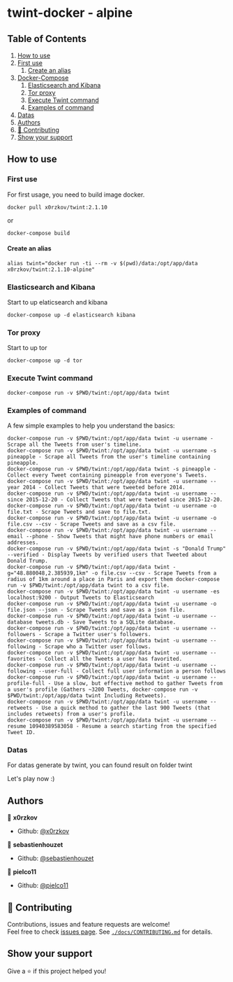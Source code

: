 # twint-docker - alpine

<!-- ToC start -->
## Table of Contents
1. [How to use](#how-to-use)
  1. [First use](#first-use)
     1. [Create an alias](#create-an-alias)
1. [Docker-Compose](#docker-compose)
     1. [Elasticsearch and Kibana](#elasticsearch-and-kibana)
     1. [Tor proxy](#tor-proxy)
     1. [Execute Twint command](#execute-twint-command)
     1. [Examples of command](#examples-of-command)
  1. [Datas](#datas)
1. [Authors](#authors)
1. [🤝 Contributing](#-contributing)
1. [Show your support](#show-your-support)
<!-- ToC end -->

## How to use

### First use

For first usage, you need to build image docker.

```shell
docker pull x0rzkov/twint:2.1.10
```

or 

```shell
docker-compose build
```

#### Create an alias
```shell
alias twint="docker run -ti --rm -v $(pwd)/data:/opt/app/data x0rzkov/twint:2.1.10-alpine"
```               

### Elasticsearch and Kibana

Start to up elaticsearch and kibana

```shell
docker-compose up -d elasticsearch kibana
```

### Tor proxy

Start to up tor

```shell
docker-compose up -d tor
```

### Execute Twint command

```shell
docker-compose run -v $PWD/twint:/opt/app/data twint
```

### Examples of command

A few simple examples to help you understand the basics:

```shell
docker-compose run -v $PWD/twint:/opt/app/data twint -u username - Scrape all the Tweets from user's timeline.
docker-compose run -v $PWD/twint:/opt/app/data twint -u username -s pineapple - Scrape all Tweets from the user's timeline containing pineapple.
docker-compose run -v $PWD/twint:/opt/app/data twint -s pineapple - Collect every Tweet containing pineapple from everyone's Tweets.
docker-compose run -v $PWD/twint:/opt/app/data twint -u username --year 2014 - Collect Tweets that were tweeted before 2014.
docker-compose run -v $PWD/twint:/opt/app/data twint -u username --since 2015-12-20 - Collect Tweets that were tweeted since 2015-12-20.
docker-compose run -v $PWD/twint:/opt/app/data twint -u username -o file.txt - Scrape Tweets and save to file.txt.
docker-compose run -v $PWD/twint:/opt/app/data twint -u username -o file.csv --csv - Scrape Tweets and save as a csv file.
docker-compose run -v $PWD/twint:/opt/app/data twint -u username --email --phone - Show Tweets that might have phone numbers or email addresses.
docker-compose run -v $PWD/twint:/opt/app/data twint -s "Donald Trump" --verified - Display Tweets by verified users that Tweeted about Donald Trump.
docker-compose run -v $PWD/twint:/opt/app/data twint -g="48.880048,2.385939,1km" -o file.csv --csv - Scrape Tweets from a radius of 1km around a place in Paris and export them docker-compose run -v $PWD/twint:/opt/app/data twint to a csv file.
docker-compose run -v $PWD/twint:/opt/app/data twint -u username -es localhost:9200 - Output Tweets to Elasticsearch
docker-compose run -v $PWD/twint:/opt/app/data twint -u username -o file.json --json - Scrape Tweets and save as a json file.
docker-compose run -v $PWD/twint:/opt/app/data twint -u username --database tweets.db - Save Tweets to a SQLite database.
docker-compose run -v $PWD/twint:/opt/app/data twint -u username --followers - Scrape a Twitter user's followers.
docker-compose run -v $PWD/twint:/opt/app/data twint -u username --following - Scrape who a Twitter user follows.
docker-compose run -v $PWD/twint:/opt/app/data twint -u username --favorites - Collect all the Tweets a user has favorited.
docker-compose run -v $PWD/twint:/opt/app/data twint -u username --following --user-full - Collect full user information a person follows
docker-compose run -v $PWD/twint:/opt/app/data twint -u username --profile-full - Use a slow, but effective method to gather Tweets from a user's profile (Gathers ~3200 Tweets, docker-compose run -v $PWD/twint:/opt/app/data twint Including Retweets).
docker-compose run -v $PWD/twint:/opt/app/data twint -u username --retweets - Use a quick method to gather the last 900 Tweets (that includes retweets) from a user's profile.
docker-compose run -v $PWD/twint:/opt/app/data twint -u username --resume 10940389583058 - Resume a search starting from the specified Tweet ID.
```

### Datas

For datas generate by twint, you can found result on folder twint

Let's play now :)

## Authors

👤 **x0rzkov**
* Github: [@x0rzkov](https://github.com/x0rzkov)

👤 **sebastienhouzet**
* Github: [@sebastienhouzet](https://github.com/sebastienhouzet)

👤 **pielco11**
* Github: [@pielco11](https://github.com/pielco11)

## 🤝 Contributing

Contributions, issues and feature requests are welcome!<br />Feel free to check [issues page](https://github.com/x0rzkov/twint-docker/issues).
See [`./docs/CONTRIBUTING.md`](https://github.com/x0rzkov/twint-dockers/blob/master/docs/CONTRIBUTING.md) for details.

## Show your support

Give a ⭐️ if this project helped you!